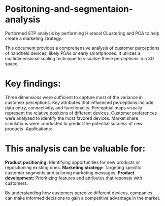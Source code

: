 # Positoning-and-segmentaion-analysis
Performed STP analysis  by performing Hieracal CLustering and  PCA to help create a marketing strategy.

This document provides a comprehensive analysis of customer perceptions of handheld devices, likely PDAs or early smartphones. It utilizes a multidimensional scaling technique to visualize these perceptions in a 3D space.

# Key findings:

Three dimensions were sufficient to capture most of the variance in customer perceptions.
Key attributes that influenced perceptions include data entry, connectivity, and functionality.
Perceptual maps visually represent the relative positions of different devices.
Customer preferences were analyzed to identify the most favored devices.
Market share simulations were conducted to predict the potential success of new products.
Applications:

# This analysis can be valuable for:

**Product positioning:** Identifying opportunities for new products or repositioning existing ones.
**Marketing strategy:** Targeting specific customer segments and tailoring marketing messages.
**Product development:** Prioritizing features and attributes that resonate with customers.


By understanding how customers perceive different devices, companies can make informed decisions to gain a competitive advantage in the market.
